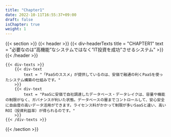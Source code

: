 ```yaml
---
title: "Chapter1"
date: 2022-10-11T16:55:37+09:00
draft: false
isChapter: true
weight: 1
---
```


{{< section >}}
    {{< header >}}
        {{< div-headerTexts
            title = "CHAPTER1"
            text = "必要なのは”高機能”なシステムではなく”IT投資を成功”させるシステム"
        >}}
    {{< /header >}}

    {{< div-texts >}}
        {{< div-text
            text = "「PaaSのススメ」が提供しているのは、安価で融通の利くPaaSを使ったシステム構築の仕組みです。"
        >}} 
        {{< div-text
            text = "PaaSに安価で自社調達したデータベース・データレイクは、容量や機能の制限がなく、ガバナンスが利いた状態。データベースの層までコントロールして、安心安全に自由度の高いデータ活用ができます。ライセンス料がかかって制限が多いSaaSと違い、高いROI（投資利益率）が得られるのです。"
        >}} 
    {{< /div-texts >}}
{{< /section >}}
